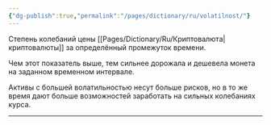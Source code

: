 ```yaml
---
{"dg-publish":true,"permalink":"/pages/dictionary/ru/volatilnost/"}
---
```



Степень колебаний цены [[Pages/Dictionary/Ru/Криптовалюта\|криптовалюты]] за определённый промежуток времени.

Чем этот показатель выше, тем сильнее дорожала и дешевела монета на заданном временном интервале.

Активы с большей волатильностью несут больше рисков, но в то же время дают больше возможностей заработать на сильных колебаниях курса.

---
